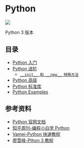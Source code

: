 # Python

![](https://github.com/steveLauwh/Python/raw/master/image/python.PNG)

Python 3 版本

## 目录

* [Python 入门](https://github.com/steveLauwh/Python/blob/master/Python%20%E5%85%A5%E9%97%A8.md) 
* [Python 进阶](https://github.com/steveLauwh/Python/blob/master/Python%20%E8%BF%9B%E9%98%B6.md)
  + [`__init__ 和 __new__ 特殊方法`](https://github.com/steveLauwh/Python/blob/master/__init__%20%E5%92%8C%20__new__%20%E7%89%B9%E6%AE%8A%E6%96%B9%E6%B3%95.md)
* [Python 高级](https://github.com/steveLauwh/Python/blob/master/Python%20%E9%AB%98%E7%BA%A7.md)
* [Python 标准库](https://github.com/steveLauwh/Python/tree/master/pythonStandardLibrary)
* [Python Examples](https://github.com/steveLauwh/Python/tree/master/pythonExercise)

## 参考资料

* [Python 官网文档](https://docs.python.org/3/)
* [知乎周刊-编程小白学 Python](https://www.zhihu.com/pub/reader/19550511/chapter/911344090845691904)
* [Vamei-Python 快速教程](http://www.cnblogs.com/vamei/archive/2012/09/13/2682778.html)
* [廖雪峰-Pthon 3 教程](https://www.liaoxuefeng.com/wiki/0014316089557264a6b348958f449949df42a6d3a2e542c000)
